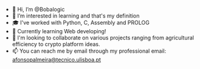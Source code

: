 - 👋 Hi, I’m @Bobalogic
- 👀 I’m interested in learning and that's my definition
- :mortar_board: I've worked with Python, C, Assembly and PROLOG
- 🌱 Currently learning Web developing!
- 💞️ I'm looking to collaborate on various projects ranging from agricultural efficiency to crypto platform ideas.
- 📫 You can reach me by email through my professional email: afonsopalmeira@tecnico.ulisboa.pt

<!---
Bobalogic/Bobalogic is a ✨ special ✨ repository because its `README.md` (this file) appears on your GitHub profile.
You can click the Preview link to take a look at your changes.
--->
